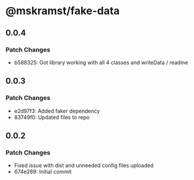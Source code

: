 # @mskramst/fake-data

## 0.0.4

### Patch Changes

- b588325: Got library working with all 4 classes and writeData / readme

## 0.0.3

### Patch Changes

- e2d97f3: Added faker dependency
- 83749f0: Updated files to repo

## 0.0.2

### Patch Changes

- Fixed issue with dist and unneeded config files uploaded
- 674e289: Initial commit
